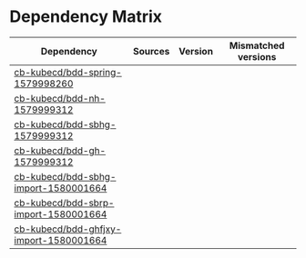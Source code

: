 # Dependency Matrix

Dependency | Sources | Version | Mismatched versions
---------- | ------- | ------- | -------------------
[cb-kubecd/bdd-spring-1579998260](https://github.com/cb-kubecd/bdd-spring-1579998260.git) |  | []() | 
[cb-kubecd/bdd-nh-1579999312](https://github.com/cb-kubecd/bdd-nh-1579999312.git) |  | []() | 
[cb-kubecd/bdd-sbhg-1579999312](https://github.com/cb-kubecd/bdd-sbhg-1579999312.git) |  | []() | 
[cb-kubecd/bdd-gh-1579999312](https://github.com/cb-kubecd/bdd-gh-1579999312.git) |  | []() | 
[cb-kubecd/bdd-sbhg-import-1580001664](https://github.com/cb-kubecd/bdd-sbhg-import-1580001664.git) |  | []() | 
[cb-kubecd/bdd-sbrp-import-1580001664](https://github.com/cb-kubecd/bdd-sbrp-import-1580001664.git) |  | []() | 
[cb-kubecd/bdd-ghfjxy-import-1580001664](https://github.com/cb-kubecd/bdd-ghfjxy-import-1580001664.git) |  | []() | 

